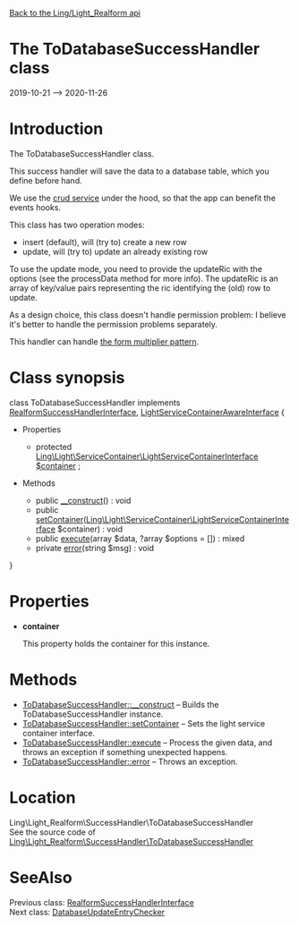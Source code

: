 [Back to the Ling/Light_Realform api](https://github.com/lingtalfi/Light_Realform/blob/master/doc/api/Ling/Light_Realform.md)



The ToDatabaseSuccessHandler class
================
2019-10-21 --> 2020-11-26






Introduction
============

The ToDatabaseSuccessHandler class.

This success handler will save the data to a database table, which you define before hand.

We use the [crud service](https://github.com/lingtalfi/Light_Crud) under the hood, so that the app can benefit the events hooks.

This class has two operation modes:

- insert (default), will (try to) create a new row
- update, will (try to) update an already existing row

To use the update mode, you need to provide the updateRic with the options (see the processData method for more info).
The updateRic is an array of key/value pairs representing the ric identifying the (old) row to update.


As a design choice, this class doesn't handle permission problem: I believe it's better to handle the permission
problems separately.


This handler can handle [the form multiplier pattern](https://github.com/lingtalfi/TheBar/blob/master/discussions/form-multiplier.md).



Class synopsis
==============


class <span class="pl-k">ToDatabaseSuccessHandler</span> implements [RealformSuccessHandlerInterface](https://github.com/lingtalfi/Light_Realform/blob/master/doc/api/Ling/Light_Realform/SuccessHandler/RealformSuccessHandlerInterface.md), [LightServiceContainerAwareInterface](https://github.com/lingtalfi/Light/blob/master/doc/api/Ling/Light/ServiceContainer/LightServiceContainerAwareInterface.md) {

- Properties
    - protected [Ling\Light\ServiceContainer\LightServiceContainerInterface](https://github.com/lingtalfi/Light/blob/master/doc/api/Ling/Light/ServiceContainer/LightServiceContainerInterface.md) [$container](#property-container) ;

- Methods
    - public [__construct](https://github.com/lingtalfi/Light_Realform/blob/master/doc/api/Ling/Light_Realform/SuccessHandler/ToDatabaseSuccessHandler/__construct.md)() : void
    - public [setContainer](https://github.com/lingtalfi/Light_Realform/blob/master/doc/api/Ling/Light_Realform/SuccessHandler/ToDatabaseSuccessHandler/setContainer.md)([Ling\Light\ServiceContainer\LightServiceContainerInterface](https://github.com/lingtalfi/Light/blob/master/doc/api/Ling/Light/ServiceContainer/LightServiceContainerInterface.md) $container) : void
    - public [execute](https://github.com/lingtalfi/Light_Realform/blob/master/doc/api/Ling/Light_Realform/SuccessHandler/ToDatabaseSuccessHandler/execute.md)(array $data, ?array $options = []) : mixed
    - private [error](https://github.com/lingtalfi/Light_Realform/blob/master/doc/api/Ling/Light_Realform/SuccessHandler/ToDatabaseSuccessHandler/error.md)(string $msg) : void

}




Properties
=============

- <span id="property-container"><b>container</b></span>

    This property holds the container for this instance.
    
    



Methods
==============

- [ToDatabaseSuccessHandler::__construct](https://github.com/lingtalfi/Light_Realform/blob/master/doc/api/Ling/Light_Realform/SuccessHandler/ToDatabaseSuccessHandler/__construct.md) &ndash; Builds the ToDatabaseSuccessHandler instance.
- [ToDatabaseSuccessHandler::setContainer](https://github.com/lingtalfi/Light_Realform/blob/master/doc/api/Ling/Light_Realform/SuccessHandler/ToDatabaseSuccessHandler/setContainer.md) &ndash; Sets the light service container interface.
- [ToDatabaseSuccessHandler::execute](https://github.com/lingtalfi/Light_Realform/blob/master/doc/api/Ling/Light_Realform/SuccessHandler/ToDatabaseSuccessHandler/execute.md) &ndash; Process the given data, and throws an exception if something unexpected happens.
- [ToDatabaseSuccessHandler::error](https://github.com/lingtalfi/Light_Realform/blob/master/doc/api/Ling/Light_Realform/SuccessHandler/ToDatabaseSuccessHandler/error.md) &ndash; Throws an exception.





Location
=============
Ling\Light_Realform\SuccessHandler\ToDatabaseSuccessHandler<br>
See the source code of [Ling\Light_Realform\SuccessHandler\ToDatabaseSuccessHandler](https://github.com/lingtalfi/Light_Realform/blob/master/SuccessHandler/ToDatabaseSuccessHandler.php)



SeeAlso
==============
Previous class: [RealformSuccessHandlerInterface](https://github.com/lingtalfi/Light_Realform/blob/master/doc/api/Ling/Light_Realform/SuccessHandler/RealformSuccessHandlerInterface.md)<br>Next class: [DatabaseUpdateEntryChecker](https://github.com/lingtalfi/Light_Realform/blob/master/doc/api/Ling/Light_Realform/UpdateEntryChecker/DatabaseUpdateEntryChecker.md)<br>
